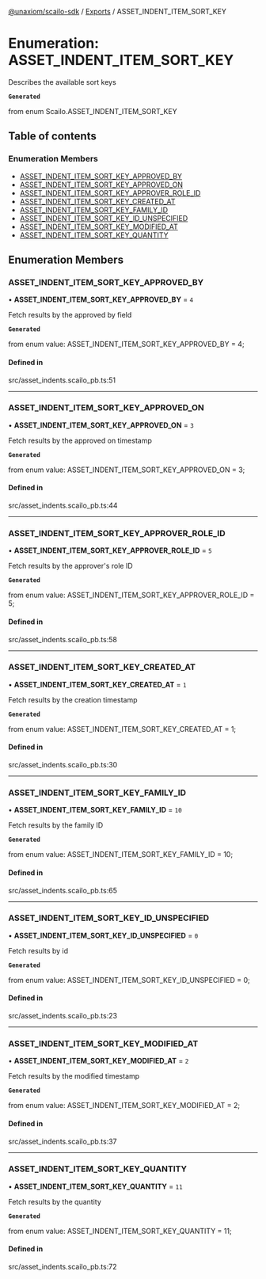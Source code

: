 [@unaxiom/scailo-sdk](../README.md) / [Exports](../modules.md) / ASSET\_INDENT\_ITEM\_SORT\_KEY

# Enumeration: ASSET\_INDENT\_ITEM\_SORT\_KEY

Describes the available sort keys

**`Generated`**

from enum Scailo.ASSET_INDENT_ITEM_SORT_KEY

## Table of contents

### Enumeration Members

- [ASSET\_INDENT\_ITEM\_SORT\_KEY\_APPROVED\_BY](ASSET_INDENT_ITEM_SORT_KEY.md#asset_indent_item_sort_key_approved_by)
- [ASSET\_INDENT\_ITEM\_SORT\_KEY\_APPROVED\_ON](ASSET_INDENT_ITEM_SORT_KEY.md#asset_indent_item_sort_key_approved_on)
- [ASSET\_INDENT\_ITEM\_SORT\_KEY\_APPROVER\_ROLE\_ID](ASSET_INDENT_ITEM_SORT_KEY.md#asset_indent_item_sort_key_approver_role_id)
- [ASSET\_INDENT\_ITEM\_SORT\_KEY\_CREATED\_AT](ASSET_INDENT_ITEM_SORT_KEY.md#asset_indent_item_sort_key_created_at)
- [ASSET\_INDENT\_ITEM\_SORT\_KEY\_FAMILY\_ID](ASSET_INDENT_ITEM_SORT_KEY.md#asset_indent_item_sort_key_family_id)
- [ASSET\_INDENT\_ITEM\_SORT\_KEY\_ID\_UNSPECIFIED](ASSET_INDENT_ITEM_SORT_KEY.md#asset_indent_item_sort_key_id_unspecified)
- [ASSET\_INDENT\_ITEM\_SORT\_KEY\_MODIFIED\_AT](ASSET_INDENT_ITEM_SORT_KEY.md#asset_indent_item_sort_key_modified_at)
- [ASSET\_INDENT\_ITEM\_SORT\_KEY\_QUANTITY](ASSET_INDENT_ITEM_SORT_KEY.md#asset_indent_item_sort_key_quantity)

## Enumeration Members

### ASSET\_INDENT\_ITEM\_SORT\_KEY\_APPROVED\_BY

• **ASSET\_INDENT\_ITEM\_SORT\_KEY\_APPROVED\_BY** = ``4``

Fetch results by the approved by field

**`Generated`**

from enum value: ASSET_INDENT_ITEM_SORT_KEY_APPROVED_BY = 4;

#### Defined in

src/asset_indents.scailo_pb.ts:51

___

### ASSET\_INDENT\_ITEM\_SORT\_KEY\_APPROVED\_ON

• **ASSET\_INDENT\_ITEM\_SORT\_KEY\_APPROVED\_ON** = ``3``

Fetch results by the approved on timestamp

**`Generated`**

from enum value: ASSET_INDENT_ITEM_SORT_KEY_APPROVED_ON = 3;

#### Defined in

src/asset_indents.scailo_pb.ts:44

___

### ASSET\_INDENT\_ITEM\_SORT\_KEY\_APPROVER\_ROLE\_ID

• **ASSET\_INDENT\_ITEM\_SORT\_KEY\_APPROVER\_ROLE\_ID** = ``5``

Fetch results by the approver's role ID

**`Generated`**

from enum value: ASSET_INDENT_ITEM_SORT_KEY_APPROVER_ROLE_ID = 5;

#### Defined in

src/asset_indents.scailo_pb.ts:58

___

### ASSET\_INDENT\_ITEM\_SORT\_KEY\_CREATED\_AT

• **ASSET\_INDENT\_ITEM\_SORT\_KEY\_CREATED\_AT** = ``1``

Fetch results by the creation timestamp

**`Generated`**

from enum value: ASSET_INDENT_ITEM_SORT_KEY_CREATED_AT = 1;

#### Defined in

src/asset_indents.scailo_pb.ts:30

___

### ASSET\_INDENT\_ITEM\_SORT\_KEY\_FAMILY\_ID

• **ASSET\_INDENT\_ITEM\_SORT\_KEY\_FAMILY\_ID** = ``10``

Fetch results by the family ID

**`Generated`**

from enum value: ASSET_INDENT_ITEM_SORT_KEY_FAMILY_ID = 10;

#### Defined in

src/asset_indents.scailo_pb.ts:65

___

### ASSET\_INDENT\_ITEM\_SORT\_KEY\_ID\_UNSPECIFIED

• **ASSET\_INDENT\_ITEM\_SORT\_KEY\_ID\_UNSPECIFIED** = ``0``

Fetch results by id

**`Generated`**

from enum value: ASSET_INDENT_ITEM_SORT_KEY_ID_UNSPECIFIED = 0;

#### Defined in

src/asset_indents.scailo_pb.ts:23

___

### ASSET\_INDENT\_ITEM\_SORT\_KEY\_MODIFIED\_AT

• **ASSET\_INDENT\_ITEM\_SORT\_KEY\_MODIFIED\_AT** = ``2``

Fetch results by the modified timestamp

**`Generated`**

from enum value: ASSET_INDENT_ITEM_SORT_KEY_MODIFIED_AT = 2;

#### Defined in

src/asset_indents.scailo_pb.ts:37

___

### ASSET\_INDENT\_ITEM\_SORT\_KEY\_QUANTITY

• **ASSET\_INDENT\_ITEM\_SORT\_KEY\_QUANTITY** = ``11``

Fetch results by the quantity

**`Generated`**

from enum value: ASSET_INDENT_ITEM_SORT_KEY_QUANTITY = 11;

#### Defined in

src/asset_indents.scailo_pb.ts:72
